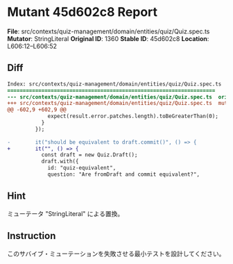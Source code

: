# Mutant 45d602c8 Report

**File**: src/contexts/quiz-management/domain/entities/quiz/Quiz.spec.ts
**Mutator**: StringLiteral
**Original ID**: 1360
**Stable ID**: 45d602c8
**Location**: L606:12–L606:52

## Diff

```diff
Index: src/contexts/quiz-management/domain/entities/quiz/Quiz.spec.ts
===================================================================
--- src/contexts/quiz-management/domain/entities/quiz/Quiz.spec.ts	original
+++ src/contexts/quiz-management/domain/entities/quiz/Quiz.spec.ts	mutated #1360
@@ -602,9 +602,9 @@
             expect(result.error.patches.length).toBeGreaterThan(0);
           }
         });
 
-        it("should be equivalent to draft.commit()", () => {
+        it("", () => {
           const draft = new Quiz.Draft();
           draft.with({
             id: "quiz-equivalent",
             question: "Are fromDraft and commit equivalent?",
```

## Hint

ミューテータ "StringLiteral" による置換。

## Instruction

このサバイブ・ミューテーションを失敗させる最小テストを設計してください。
